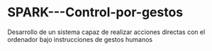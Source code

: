 # SPARK---Control-por-gestos
Desarrollo de un sistema capaz de realizar acciones directas con el ordenador bajo instrucciones de gestos humanos
